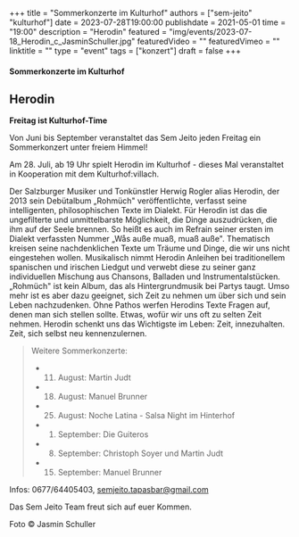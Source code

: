 +++
title = "Sommerkonzerte im Kulturhof"
authors = ["sem-jeito" "kulturhof"]
date = 2023-07-28T19:00:00
publishdate = 2021-05-01
time = "19:00"
description = "Herodin"
featured = "img/events/2023-07-18_Herodin_c_JasminSchuller.jpg"
featuredVideo = ""
featuredVimeo = ""
linktitle = ""
type = "event"
tags = ["konzert"]
draft = false
+++


#### Sommerkonzerte im Kulturhof
## Herodin

**Freitag ist Kulturhof-Time**

Von Juni bis September veranstaltet das Sem Jeito jeden Freitag ein Sommerkonzert unter freiem Himmel!

Am 28. Juli, ab 19 Uhr spielt Herodin im Kulturhof - dieses Mal veranstaltet in Kooperation mit dem Kulturhof:villach.

Der Salzburger Musiker und Tonkünstler Herwig Rogler alias Herodin, der 2013 sein Debütalbum „Rohmüch" veröffentlichte, verfasst seine intelligenten, philosophischen Texte im Dialekt. Für Herodin ist das die ungefilterte und unmittelbarste Möglichkeit, die Dinge auszudrücken, die ihm auf der Seele brennen. So heißt es auch im Refrain seiner ersten im Dialekt verfassten Nummer „Wås auße muaß, muaß auße". Thematisch kreisen seine nachdenklichen Texte um Träume und Dinge, die wir uns nicht eingestehen wollen. Musikalisch nimmt Herodin Anleihen bei traditionellem spanischen und irischen Liedgut und verwebt diese zu seiner ganz individuellen Mischung aus Chansons, Balladen und Instrumentalstücken. „Rohmüch" ist kein Album, das als Hintergrundmusik bei Partys taugt. Umso mehr ist es aber dazu geeignet, sich Zeit zu nehmen um über sich und sein Leben nachzudenken. Ohne Pathos werfen Herodins Texte Fragen auf, denen man sich stellen sollte. Etwas, wofür wir uns oft zu selten Zeit nehmen. Herodin schenkt uns das Wichtigste im Leben: Zeit, innezuhalten. Zeit, sich selbst neu kennenzulernen. 

>Weitere Sommerkonzerte:
> 
> - 11. August: Martin Judt
>
> - 18. August: Manuel Brunner
>
> - 25. August: Noche Latina - Salsa Night im Hinterhof
>
> - 01. September: Die Guiteros
>
> - 08. September: Christoph Soyer und Martin Judt
>
> - 15. September: Manuel Brunner


Infos: 0677/64405403, semjeito.tapasbar@gmail.com

Das Sem Jeito Team freut sich auf euer Kommen.

Foto © Jasmin Schuller
